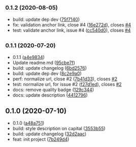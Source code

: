 ## <small>0.1.2 (2020-08-05)</small>

* build: update dep dev ([75f7140](https://github.com/Scrum/remark-lint-double-link/commit/75f7140))
* fix: validation anchor link, close #4 ([16e272d](https://github.com/Scrum/remark-lint-double-link/commit/16e272d)), closes [#4](https://github.com/Scrum/remark-lint-double-link/issues/4)
* test: validate anchor link, issue #4 ([cc540d0](https://github.com/Scrum/remark-lint-double-link/commit/cc540d0)), closes [#4](https://github.com/Scrum/remark-lint-double-link/issues/4)



## <small>0.1.1 (2020-07-20)</small>

* 0.1.1 ([a4e9834](https://github.com/Scrum/remark-lint-double-link/commit/a4e9834))
* Update readme.md ([95cbe7f](https://github.com/Scrum/remark-lint-double-link/commit/95cbe7f))
* build: update changelog ([6bd2576](https://github.com/Scrum/remark-lint-double-link/commit/6bd2576))
* build: update dep dev ([8c2e9a0](https://github.com/Scrum/remark-lint-double-link/commit/8c2e9a0))
* perf: normalize url, close #2 ([7b41d33](https://github.com/Scrum/remark-lint-double-link/commit/7b41d33)), closes [#2](https://github.com/Scrum/remark-lint-double-link/issues/2)
* test: normalize url, for issue #2 ([f27d1ed](https://github.com/Scrum/remark-lint-double-link/commit/f27d1ed)), closes [#2](https://github.com/Scrum/remark-lint-double-link/issues/2)
* docs: remove quality badge ([129c344](https://github.com/Scrum/remark-lint-double-link/commit/129c344))
* docs: update description ([4412796](https://github.com/Scrum/remark-lint-double-link/commit/4412796))



## 0.1.0 (2020-07-10)

* 0.1.0 ([a48a751](https://github.com/Scrum/remark-lint-double-link/commit/a48a751))
* build: style description on capital ([3553b55](https://github.com/Scrum/remark-lint-double-link/commit/3553b55))
* build: update changelog ([32d2aac](https://github.com/Scrum/remark-lint-double-link/commit/32d2aac))
* feat: init project ([7b249d4](https://github.com/Scrum/remark-lint-double-link/commit/7b249d4))



